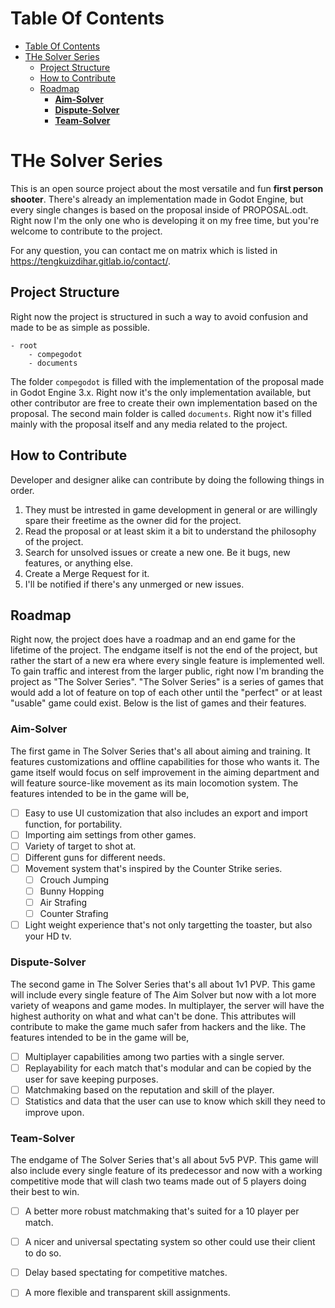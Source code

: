 # Table Of Contents
- [Table Of Contents](#table-of-contents)
- [THe Solver Series](#the-solver-series)
  - [Project Structure](#project-structure)
  - [How to Contribute](#how-to-contribute)
  - [Roadmap](#roadmap)
    - [**Aim-Solver**](#aim-solver)
    - [**Dispute-Solver**](#dispute-solver)
    - [**Team-Solver**](#team-solver)

# THe Solver Series

This is an open source project about the most versatile and fun **first person shooter**. There's already an implementation made in Godot Engine, but every single changes is based on the proposal inside of PROPOSAL.odt. Right now I'm the only one who is developing it on my free time, but you're welcome to contribute to the project.

For any question, you can contact me on matrix which is listed in https://tengkuizdihar.gitlab.io/contact/.

## Project Structure

Right now the project is structured in such a way to avoid confusion and made to be as simple as possible.

```
- root
    - compegodot
    - documents
```

The folder `compegodot` is filled with the implementation of the proposal made in Godot Engine 3.x. Right now it's the only implementation available, but other contributor are free to create their own implementation based on the proposal. The second main folder is called `documents`. Right now it's filled mainly with the proposal itself and any media related to the project.

## How to Contribute

Developer and designer alike can contribute by doing the following things in order.
1. They must be intrested in game development in general or are willingly spare their freetime as the owner did for the project.
2. Read the proposal or at least skim it a bit to understand the philosophy of the project.
3. Search for unsolved issues or create a new one. Be it bugs, new features, or anything else.
4. Create a Merge Request for it.
5. I'll be notified if there's any unmerged or new issues. 

## Roadmap

Right now, the project does have a roadmap and an end game for the lifetime of the project. The endgame itself is not the end of the project, but rather the start of a new era where every single feature is implemented well. To gain traffic and interest from the larger public, right now I'm branding the project as "The Solver Series". "The Solver Series" is a series of games that would add a lot of feature on top of each other until the "perfect" or at least "usable" game could exist. Below is the list of games and their features.

### **Aim-Solver**

The first game in The Solver Series that's all about aiming and training. It features customizations and offline capabilities for those who wants it. The game itself would focus on self improvement in the aiming department and will feature source-like movement as its main locomotion system. The features intended to be in the game will be,

- [ ] Easy to use UI customization that also includes an export and import function, for portability.
- [ ] Importing aim settings from other games.
- [ ] Variety of target to shot at.
- [ ] Different guns for different needs.
- [ ] Movement system that's inspired by the Counter Strike series.
  - [ ] Crouch Jumping
  - [ ] Bunny Hopping
  - [ ] Air Strafing
  - [ ] Counter Strafing
- [ ] Light weight experience that's not only targetting the toaster, but also your HD tv.

### **Dispute-Solver**

The second game in The Solver Series that's all about 1v1 PVP. This game will include every single feature of The Aim Solver but now with a lot more variety of weapons and game modes. In multiplayer, the server will have the highest authority on what and what can't be done. This attributes will contribute to make the game much safer from hackers and the like. The features intended to be in the game will be,

- [ ] Multiplayer capabilities among two parties with a single server.
- [ ] Replayability for each match that's modular and can be copied by the user for save keeping purposes.
- [ ] Matchmaking based on the reputation and skill of the player.
- [ ] Statistics and data that the user can use to know which skill they need to improve upon.

### **Team-Solver**

The endgame of The Solver Series that's all about 5v5 PVP. This game will also include every single feature of its predecessor and now with a working competitive mode that will clash two teams made out of 5 players doing their best to win. 

- [ ] A better more robust matchmaking that's suited for a 10 player per match.
- [ ] A nicer and universal spectating system so other could use their client to do so.
- [ ] Delay based spectating for competitive matches.
- [ ] A more flexible and transparent skill assignments.

